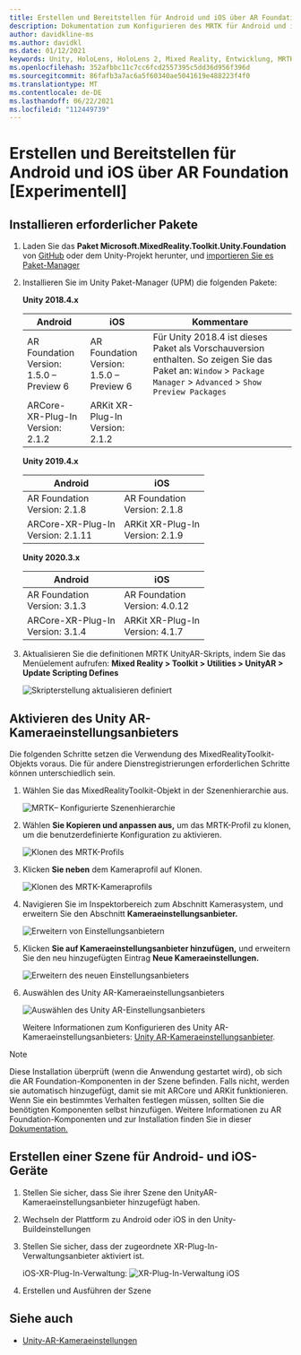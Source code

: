 ```yaml
---
title: Erstellen und Bereitstellen für Android und iOS über AR Foundation
description: Dokumentation zum Konfigurieren des MRTK für Android und iOS (ARFoundation) in Unity
author: davidkline-ms
ms.author: davidkl
ms.date: 01/12/2021
keywords: Unity, HoloLens, HoloLens 2, Mixed Reality, Entwicklung, MRTK, AR Core, AR Kit, iOS, IOS, Android, AR Foundation
ms.openlocfilehash: 352afbbc11c7cc6fcd2557395c5dd36d956f396d
ms.sourcegitcommit: 86fafb3a7ac6a5f60340ae5041619e488223f4f0
ms.translationtype: MT
ms.contentlocale: de-DE
ms.lasthandoff: 06/22/2021
ms.locfileid: "112449739"
---
```

# <a name="building-and-deploying-to-android-and-ios-via-ar-foundation-experimental"></a>Erstellen und Bereitstellen für Android und iOS über AR Foundation [Experimentell]

## <a name="install-required-packages"></a>Installieren erforderlicher Pakete

1. Laden Sie das **Paket Microsoft.MixedReality.Toolkit.Unity.Foundation** von [GitHub](https://github.com/microsoft/MixedRealityToolkit-Unity/releases/) oder dem Unity-Projekt herunter, und [importieren Sie es Paket-Manager](../configuration/usingupm.md)

1. Installieren Sie im Unity Paket-Manager (UPM) die folgenden Pakete:

    **Unity 2018.4.x**

    | **Android** | **iOS** | Kommentare |
    | --- | --- | --- |
    | AR Foundation  <br/> Version: 1.5.0 – Preview 6 | AR Foundation  <br/> Version: 1.5.0 – Preview 6 | Für Unity 2018.4 ist dieses Paket als Vorschauversion enthalten. So zeigen Sie das Paket an: `Window` > `Package Manager` > `Advanced` > `Show Preview Packages` |
    | ARCore-XR-Plug-In <br/> Version: 2.1.2 | ARKit XR-Plug-In <br/> Version: 2.1.2 | |

    **Unity 2019.4.x**

    | **Android** | **iOS** |
    | --- | --- |
    | AR Foundation  <br/> Version: 2.1.8 |  AR Foundation  <br/> Version: 2.1.8 |
    | ARCore-XR-Plug-In <br/> Version: 2.1.11 | ARKit XR-Plug-In <br/> Version: 2.1.9 |

    **Unity 2020.3.x**

    | **Android** | **iOS** |
    | --- | --- |
    | AR Foundation  <br/> Version: 3.1.3 |  AR Foundation  <br/> Version: 4.0.12 |
    | ARCore-XR-Plug-In <br/> Version: 3.1.4 | ARKit XR-Plug-In <br/> Version: 4.1.7 |

1. Aktualisieren Sie die definitionen MRTK UnityAR-Skripts, indem Sie das Menüelement aufrufen: **Mixed Reality > Toolkit > Utilities > UnityAR > Update Scripting Defines**

    ![Skripterstellung aktualisieren definiert](../features/images/UpdateScriptingDefineUnityAR.png)


## <a name="enabling-the-unity-ar-camera-settings-provider"></a>Aktivieren des Unity AR-Kameraeinstellungsanbieters

Die folgenden Schritte setzen die Verwendung des MixedRealityToolkit-Objekts voraus. Die für andere Dienstregistrierungen erforderlichen Schritte können unterschiedlich sein.

1. Wählen Sie das MixedRealityToolkit-Objekt in der Szenenhierarchie aus.

    ![MRTK– Konfigurierte Szenenhierarchie](../features/images/MRTK_ConfiguredHierarchy.png)

1. Wählen **Sie Kopieren und anpassen aus,** um das MRTK-Profil zu klonen, um die benutzerdefinierte Konfiguration zu aktivieren.

    ![Klonen des MRTK-Profils](../features/images/camera-system/CloneProfileARFoundation.png)

1. Klicken **Sie neben** dem Kameraprofil auf Klonen.

    ![Klonen des MRTK-Kameraprofils](../features/images/camera-system/CloneCameraProfileARFoundation.png)

1. Navigieren Sie im Inspektorbereich zum Abschnitt Kamerasystem, und erweitern Sie den Abschnitt **Kameraeinstellungsanbieter.**

    ![Erweitern von Einstellungsanbietern](../features/images/camera-system/ExpandProviders.png)

1. Klicken **Sie auf Kameraeinstellungsanbieter hinzufügen,** und erweitern Sie den neu hinzugefügten Eintrag **Neue Kameraeinstellungen.**

    ![Erweitern des neuen Einstellungsanbieters](../features/images/camera-system/ExpandNewProvider.png)

1. Auswählen des Unity AR-Kameraeinstellungsanbieters

    ![Auswählen des Unity AR-Einstellungsanbieters](../features/images/camera-system/SelectUnityArSettings.png)

    Weitere Informationen zum Konfigurieren des Unity AR-Kameraeinstellungsanbieters: [Unity AR-Kameraeinstellungsanbieter](../features/camera-system/unity-ar-camera-settings.md).

> [!NOTE]
> Diese Installation überprüft (wenn die Anwendung gestartet wird), ob sich die AR Foundation-Komponenten in der Szene befinden. Falls nicht, werden sie automatisch hinzugefügt, damit sie mit ARCore und ARKit funktionieren.
> Wenn Sie ein bestimmtes Verhalten festlegen müssen, sollten Sie die benötigten Komponenten selbst hinzufügen.
> Weitere Informationen zu AR Foundation-Komponenten und zur Installation finden Sie in dieser [Dokumentation.](https://docs.unity3d.com/Packages/com.unity.xr.arfoundation@2.2/manual/index.html#samples)

## <a name="building-a-scene-for-android-and-ios-devices"></a>Erstellen einer Szene für Android- und iOS-Geräte

1. Stellen Sie sicher, dass Sie ihrer Szene den UnityAR-Kameraeinstellungsanbieter hinzugefügt haben.

1. Wechseln der Plattform zu Android oder iOS in den Unity-Buildeinstellungen

1. Stellen Sie sicher, dass der zugeordnete XR-Plug-In-Verwaltungsanbieter aktiviert ist.

    iOS-XR-Plug-In-Verwaltung:  ![ XR-Plug-In-Verwaltung iOS](../features/images/XRManagementiOS.png)

1. Erstellen und Ausführen der Szene

## <a name="see-also"></a>Siehe auch

- [Unity-AR-Kameraeinstellungen](../features/camera-system/unity-ar-camera-settings.md)
